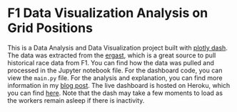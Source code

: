 # F1 Data Visualization Analysis on Grid Positions

This is a Data Analysis and Data Visualization project built with <a href="https://plotly.com/dash/">plotly dash</a>. The data was extracted from the <a href="http://ergast.com/mrd/">ergast</a>, which is a great source to pull historical race data from F1. You can find how the data was pulled and processed in the Jupyter notebook file. For the dashboard code, you can view the `main.py` file. For the analysis and explanation, you can find more information in my <a href="https://deegoanalytics.herokuapp.com/blog/Analyzing-the-Importance-of-Grid-Positions-in-Formula-1">blog post</a>. The live dashboard is hosted on Heroku, which you can find <a href="https://f1gridviz.herokuapp.com/">here</a>. Note that the dash may take a few moments to load as the workers remain asleep if there is inactivity.
